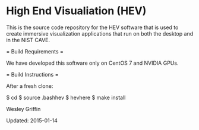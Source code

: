 High End Visualiation (HEV)
===

This is the source code repository for the HEV software that is used to create
immersive visualization applications that run on both the desktop and in the
NIST CAVE.

= Build Requirements =

We have developed this software only on CentOS 7 and NVIDIA GPUs.

= Build Instructions =

After a fresh clone:

$ cd <directory where cloned>
$ source .bashhev
$ hevhere
$ make install

Wesley Griffin

Updated: 2015-01-14

